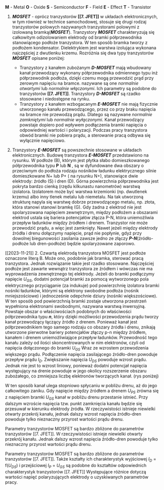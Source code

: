 **M** - Metal
**O** - Oxide
**S** - Semiconductor
**F** - Field
**E** - Effect 
**T** - Transistor

1. ***MOSFET*** - oprócz tranzystorów **[[7. JFET]]** w układach elektronicznych, w tym również w technice samochodowej, stosuje się drugi rodzaj tranzystorów polowych nazywanych tranzystorami polowymi z izolowaną bramką(***MOSFET***). Tranzystory ***MOSFET*** charakteryzują się całkowitym odizolowaniem elektrody od bramki półprzewodnika stanowiącego podłoże tranzystora. W ten sposób bramka tworzy z podłożem kondensator. Dielektrykiem jest warstwa izolująca wykonana najczęściej z dwutlenku krzemu.
		Rozróżnia się dwa typy tranzystorów ***MOSFET*** opisane poniżej:
	- Tranzystory z kanałem zubożanym ***D-MOSFET*** mają wbudowany kanał przewodzący wykonany półprzewodnika odmiennego typu inż półprzewodnik podłoża, dzięki czemu mogą przewodzić prąd przy zerowym napięciu na bramce. nazywane są one *normalnie otwartymi* lub *normalnie włączonymi*. Ich parametry są podobne do tranzystorów **[[7. JFET]]**. Tranzystory ***D-MOSFET*** są rzadko stosowane i niedostępne na rynku.
	- Tranzystory z kanałem wzbogacanym ***E-MOSFET*** nie mają fizycznie utworzonego kanału przewodzącego, przez co przy braku napięcia na bramce nie przewodzą prądu. Dlatego są nazywane *normalnie* *zamkniętymi* lub *normalnie wyłączonymi*. Kanał przewodzący powstaje dopiero pod wpływem podłączenia bramki napięcia o odpowiedniej wartości i polaryzacji. Podczas pracy tranzystora obwód bramki nie pobiera prądu, a sterowanie pracą odbywa się wyłącznie napięciowo.

1. Tranzystory ***E-MOSFET*** są powszechnie stosowane w układach elektronicznych.
	Budowę tranzystora ***E-MOSFET*** przedstawiono na rysunku. W podłoże (B), którym jest płytka słabo domieszkowanego półprzewodnika typu **P** lub **N** , są w dyfundowane dwa obszary o przeciwnym do podłoża rodzaju nośników ładunku elektrycznego silnie domieszkowane N+ lub P+ ( na rysunku N+), stanowiące dwie elektrody: źródło (S) i dren (D). Górna powierzchnia półprzewodnika jest pokryta bardzo cienką (rzędu kilkunastu nanometrów) warstwą izolatora. Izolatorem może być warstwa krzemionki (np. dwutlenek krzemu) albo inny tlenek metalu lub niemetalu. Na tak utworzoną strukturę napyla się warstwę dobrze przewodzącego metalu, np. złota, która stanowi stanowi bramkę (G). Gdy żadna z elektrod nie jest spolaryzowana napięciem zewnętrznym, między podłożem a obszarami elektrod ustala się bariera potencjałów złącza P-N, która uniemożliwia przepływ ładunków między źródłem i drenem. Tranzystor nie może przewodzić prądu, a więc jest zamknięty. Nawet jeżeli między elektrody źródła i drenu dołączymy napięcie, prąd nie popłynie, gdyż przy dowolnej biegunowości zasilania zawsze jedno ze złączy ***P-N***(źródło-podłoże lub dren-podłoże) będzie spolaryzowane zaporowo.
	
[[2023-11-21]]
2. Czwartą elektrodą tranzystora MOSFET jest podłoże oznaczone literą B. Może ono, podobnie jak bramka, sterować pracą tranzystora. Jednak rozwiązanie takie jest rzadko stosowane. Najczęściej podłoże jest zawarte wewnątrz tranzystora ze źródłem i wówczas nie ma wyprowadzenia zewnętrznego tej elektrody.
Jeżeli do bramki podłączymy napięcie $U_{GS}$, dodatni potencjał bramki za pomocą wytworzonego pola elektrycznego przyciąganie (za indukuje) pod powierzchnię izolatora bramki nośniki ładunków, którymi są elektrony swobodne podłoża (nośnik mniejszościowe) i jednocześnie odepchnie dziury (nośniki większościowe). W ten sposób pod powierzchnią bramki zostaje utworzona przestrzeń wypełniona elektronami swobodnymi, nazywana warstwą inwersyjną. Powstaje obszar o właściwościach podobnych do właściwości półprzewodnika typu ***n***, który dzięki możliwości przewodzenia prądu tworzy kanał przewodzący łączący źródło z drenem. Ponieważ kanał jest półprzewodnikiem tego samego rodzaju co obszary źródła i drenu, znikają utworzone pierwotne bariery	potencjałów złączy p-n między źródłem, kanałem i drenem uniemożliwiające przepływ ładunków. Przewodność tego kanału zależy od ilości skoncentrowanych w nim elektronów, czyli od napięcia dołączonego do bramki $U_{GS}$ Wraz ze wzrostem przewodzenia większego prądu.
	Podłączenie napięcia zasilającego źródło-dren powoduje przepływ prądu $I_{D}$. Zwiększanie napięcia $U_{DS}$ powoduje wzrost prądu. Jednak nie jest to wzrost liniowy, ponieważ dodatni potencjał napięcia występujący na drenie powoduje w jego okolicy rozszerzenie obszaru zubożałego, co zmniejsza liczbę elektronów tworzących kanał. (rys poniżej)

W ten sposób kanał ulega stopniowo spłycaniu w pobliżu drenu, aż do jego całkowitego zaniku. Gdy napięcie między źródłem a drenem $U_{PS}$ zrówna się z napięciem bramki $U_{GS}$ kanał w pobliżu drenu przestanie istnieć. Przy dalszym wzroście napięcia tzw. punkt zamknięcia kanału będzie się przesuwał w kierunku elektrody źródła. W rzeczywistości istnieje niewielki otwarty przekrój kanału, jednak dalszy wzrost napięcia źródło-dren powoduje tylko nieznaczny przyrost wartości prądu drenu.

Parametry tranzystorów MOSFET są bardzo zbliżone do parametrów tranzystorów [[7. JFET]]. W rzeczywistości istnieje niewielki otwarty przekrój kanału. Jednak dalszy wzrost napięcia źródło-dren powoduje tylko nieznaczny przyrost wartości prądu drenu.

Parametry tranzystorów MOSFET są bardzo zbliżone do parametrów tranzystorów [[7. JFET]].
	Także kształty ich charakterystyk wyjściowej $I_{D}$ = f($U_{DS}$) i przejściowej $I_{P}$ = $U_{GS}$ są podobne do kształtów odpowiednich charakterystyk tranzystorów [[7. JFET]] Występujące różnice dotyczą wartości napięć polaryzujących elektrody o uzyskiwanych parametrów pracy.